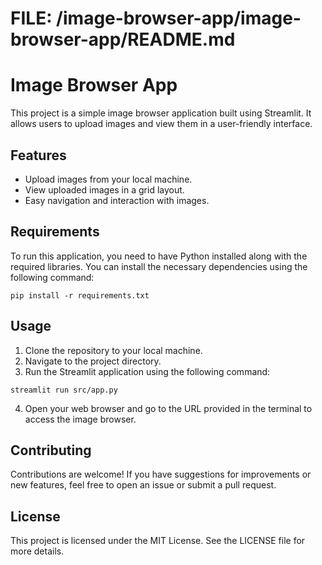 # FILE: /image-browser-app/image-browser-app/README.md

# Image Browser App

This project is a simple image browser application built using Streamlit. It allows users to upload images and view them in a user-friendly interface.

## Features

- Upload images from your local machine.
- View uploaded images in a grid layout.
- Easy navigation and interaction with images.

## Requirements

To run this application, you need to have Python installed along with the required libraries. You can install the necessary dependencies using the following command:

```
pip install -r requirements.txt
```

## Usage

1. Clone the repository to your local machine.
2. Navigate to the project directory.
3. Run the Streamlit application using the following command:

```
streamlit run src/app.py
```

4. Open your web browser and go to the URL provided in the terminal to access the image browser.

## Contributing

Contributions are welcome! If you have suggestions for improvements or new features, feel free to open an issue or submit a pull request.

## License

This project is licensed under the MIT License. See the LICENSE file for more details.